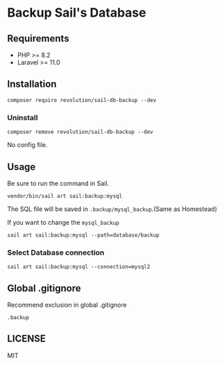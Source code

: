 # Backup Sail's Database

## Requirements
- PHP >= 8.2
- Laravel >= 11.0

## Installation
```shell
composer require revolution/sail-db-backup --dev
```

### Uninstall
```shell
composer remove revolution/sail-db-backup --dev
```
No config file.

## Usage
Be sure to run the command in Sail.
```shell
vendor/bin/sail art sail:backup:mysql
```

The SQL file will be saved in `.backup/mysql_backup`.(Same as Homestead)

If you want to change the `mysql_backup`
```shell
sail art sail:backup:mysql --path=database/backup
```

### Select Database connection
```shell
sail art sail:backup:mysql --connection=mysql2
```

## Global .gitignore
Recommend exclusion in global .gitignore

```
.backup
```

## LICENSE
MIT
